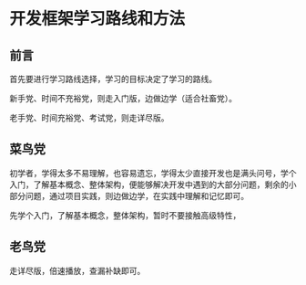 # 开发框架学习路线和方法

## 前言

首先要进行学习路线选择，学习的目标决定了学习的路线。

新手党、时间不充裕党，则走入门版，边做边学（适合社畜党）。

老手党、时间充裕党、考试党，则走详尽版。


## 菜鸟党

初学者，学得太多不易理解，也容易遗忘，学得太少直接开发也是满头问号，学个入门，了解基本概念、整体架构，便能够解决开发中遇到的大部分问题，剩余的小部分问题，通过项目实践，则边做边学，在实践中理解和记忆即可。

先学个入门，了解基本概念，整体架构，暂时不要接触高级特性，


## 老鸟党

走详尽版，倍速播放，查漏补缺即可。



